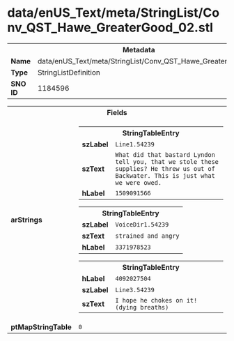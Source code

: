 <h1>data/enUS_Text/meta/StringList/Conv_QST_Hawe_GreaterGood_02.stl</h1><table><tr><th colspan="100%">Metadata</th></tr><tr><td><b>Name</b></td><td>data/enUS_Text/meta/StringList/Conv_QST_Hawe_GreaterGood_02.stl</td></tr><tr><td><b>Type</b></td><td>StringListDefinition</td></tr><tr><td><b>SNO ID</b></td><td>1184596</td></tr></table>

<table><tr><th colspan="100%">Fields</th></tr><tr><td><b>arStrings</b></td><td><table><tr><th colspan="100%">StringTableEntry</th></tr><tr><td><b>szLabel</b></td><td><code>Line1.54239</code></td></tr><tr><td><b>szText</b></td><td><code>What did that bastard Lyndon tell you, that we stole these supplies? He threw us out of Backwater. This is just what we were owed.</code></td></tr><tr><td><b>hLabel</b></td><td><code>1509091566</code></td></tr></table>


<table><tr><th colspan="100%">StringTableEntry</th></tr><tr><td><b>szLabel</b></td><td><code>VoiceDir1.54239</code></td></tr><tr><td><b>szText</b></td><td><code>strained and angry</code></td></tr><tr><td><b>hLabel</b></td><td><code>3371978523</code></td></tr></table>


<table><tr><th colspan="100%">StringTableEntry</th></tr><tr><td><b>hLabel</b></td><td><code>4092027504</code></td></tr><tr><td><b>szLabel</b></td><td><code>Line3.54239</code></td></tr><tr><td><b>szText</b></td><td><code>I hope he chokes on it! (dying breaths)</code></td></tr></table>


</td></tr><tr><td><b>ptMapStringTable</b></td><td><code>0</code></td></tr></table>

